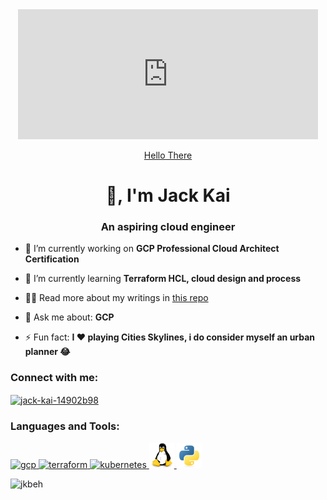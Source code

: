 <center><iframe src="https://media.giphy.com/media/xTiIzJSKB4l7xTouE8/giphy.gif" width="480" height="208" frameBorder="0" class="giphy-embed" allowFullScreen></iframe><p><a href="https://giphy.com/gifs/starwars-star-wars-episode-3-xTiIzJSKB4l7xTouE8">Hello There</a></p></center>

<h1 align="center">👋, I'm Jack Kai</h1>
<h3 align="center">An aspiring cloud engineer</h3>

- 🔭 I’m currently working on **GCP Professional Cloud Architect Certification**

- 🌱 I’m currently learning **Terraform HCL, cloud design and process**

- 👨‍💻 Read more about my writings in [this repo](https://github.com/jkbeh/GCP-Qwiklabs-Quests)

- 💬 Ask me about: **GCP**

- ⚡ Fun fact: **I ❤ playing Cities Skylines, i do consider myself an urban planner 😂**

<h3 align="left">Connect with me:</h3>
<p align="left">
<a href="https://linkedin.com/in/jack-kai-14902b98" target="blank"><img align="center" src="https://raw.githubusercontent.com/rahuldkjain/github-profile-readme-generator/master/src/images/icons/Social/linked-in-alt.svg" alt="jack-kai-14902b98" height="30" width="40" /></a>
</p>

<h3 align="left">Languages and Tools:</h3>
<p align="left"> <a href="https://cloud.google.com" target="_blank" rel="noreferrer"> <img src="https://www.vectorlogo.zone/logos/google_cloud/google_cloud-icon.svg" alt="gcp" width="40" height="40"/> </a> <a href="https://www.terraform.io" target="_blank" rel="noreferrer"> <img src="https://www.vectorlogo.zone/logos/terraformio/terraformio-icon.svg" alt="terraform" width="40" height="40"/> </a> <a href="https://kubernetes.io" target="_blank" rel="noreferrer"> <img src="https://www.vectorlogo.zone/logos/kubernetes/kubernetes-icon.svg" alt="kubernetes" width="40" height="40"/> </a> <a href="https://www.linux.org/" target="_blank" rel="noreferrer"> <img src="https://raw.githubusercontent.com/devicons/devicon/master/icons/linux/linux-original.svg" alt="linux" width="40" height="40"/> </a> <a href="https://www.python.org" target="_blank" rel="noreferrer"> <img src="https://raw.githubusercontent.com/devicons/devicon/master/icons/python/python-original.svg" alt="python" width="40" height="40"/> </a> </p>

<p><img align="left" src="https://github-readme-stats.vercel.app/api/top-langs?username=jkbeh&show_icons=true&locale=en&layout=compact" alt="jkbeh" /></p>